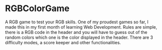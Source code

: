 # RGBColorGame
A RGB game to test your RGB skills. One of my proudest games so far, I made this in my first month of learning Web Development.
Rules are simple, there is a RGB code in the header and you will have to guess out of the random colors which one is the color displayed in the header.
There are 3 difficulty modes, a score keeper and other functionalities.
